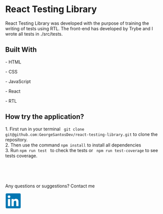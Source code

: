<h1>React Testing Library</h1>

<p>
    React Testing Library was developed with the purpose of training the writing of tests using RTL. The front-end has developed by Trybe and I wrote 
    all tests in ./src/tests. 
</p>

<h2>
 Built With
</h2>

<p> - HTML </p>
<p> - CSS </p>
<p> - JavaScript </p>
<p> - React </p>
<p> - RTL </p>

<h2>
  How try the application?
</h2>


<p>
   1. First run in your terminal <code> git clone git@github.com:GeorgeSantosDev/react-testing-library.git</code> to clone the repository. </br>
   2. Then use the command <code>npm install</code> to install all dependencies  </br>
   3. Run <code>npm run test </code> to check the tests or <code> npm run test-coverage</code> to see tests coverage.
</p>


<br />
<br />
<br /> 

<p> Any questions or suggestions? Contact me </p>

<a href="https://www.linkedin.com/in/george-santos-dev" rel="nofollow">
  <img
    height="50px"
    width="50px"
    src="https://raw.githubusercontent.com/devicons/devicon/1119b9f84c0290e0f0b38982099a2bd027a48bf1/icons/linkedin/linkedin-original.svg"
    alt="LinkedIn"
  />   
</a>
